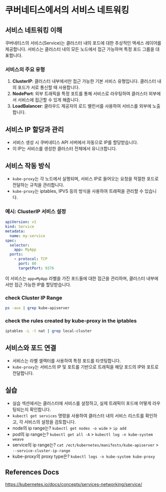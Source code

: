# 쿠버네티스에서의 서비스 네트워킹

## 서비스 네트워킹 이해

쿠버네티스의 서비스(Service)는 클러스터 내의 포드에 대한 추상적인 액세스 레이어를 제공합니다. 서비스는 클러스터 내의 모든 노드에서 접근 가능하며 특정 포드 그룹을 대표합니다.

### 서비스의 주요 유형

1. **ClusterIP**: 클러스터 내부에서만 접근 가능한 기본 서비스 유형입니다. 클러스터 내의 포드가 서로 통신할 때 사용합니다.
2. **NodePort**: 외부 트래픽을 특정 포트를 통해 서비스로 라우팅하여 클러스터 외부에서 서비스에 접근할 수 있게 해줍니다.
3. **LoadBalancer**: 클라우드 제공자의 로드 밸런서를 사용하여 서비스를 외부에 노출합니다.

## 서비스 IP 할당과 관리

- 서비스 생성 시 쿠버네티스 API 서버에서 자동으로 IP를 할당받습니다.
- 이 IP는 서비스를 생성한 클러스터 전체에서 유니크합니다.

## 서비스 작동 방식

- `kube-proxy`는 각 노드에서 실행되며, 서비스 IP로 들어오는 요청을 적절한 포드로 전달하는 규칙을 관리합니다.
- `kube-proxy`는 iptables, IPVS 등의 방식을 사용하여 트래픽을 관리할 수 있습니다.

### 예시: ClusterIP 서비스 설정

```yaml
apiVersion: v1
kind: Service
metadata:
  name: my-service
spec:
  selector:
    app: MyApp
  ports:
    - protocol: TCP
      port: 80
      targetPort: 9376
```

이 서비스는 `app=MyApp` 라벨을 가진 포드들에 대한 접근을 관리하며, 클러스터 내부에서만 접근 가능한 IP를 할당받습니다.

### check Cluster IP Range

```sh
ps -aux | grep kube-apiserver
```

### check the rules created by kube-proxy in the iptables

```sh
iptables -L -t nat | grep local-cluster
```

## 서비스와 포드 연결

- 서비스는 라벨 셀렉터를 사용하여 특정 포드를 타겟팅합니다.
- `kube-proxy`는 서비스의 IP 및 포트를 기반으로 트래픽을 해당 포드의 IP와 포트로 전달합니다.

## 실습

- 실습 섹션에서는 클러스터에 서비스를 설정하고, 실제 트래픽이 포드에 어떻게 라우팅되는지 확인합니다.
- `kubectl get services` 명령을 사용하여 클러스터 내의 서비스 리스트를 확인하고, 각 서비스의 설정을 검토합니다.
- node의 ip range는? `kubectl get nodes -o wide` > `ip add`
- pod의 ip range는? `kubectl get all -A` > `kubectl log -n kube-system weave`
- service의 ip range는? `cat /ect/kubernetes/manifests/kube-apiserver` > `--service-cluster-ip-range`
- kube-proxy의 proxy type은? `kubectl logs -n kube-system kube-proxy`

## References Docs

https://kubernetes.io/docs/concepts/services-networking/service/
